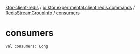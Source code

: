 [ktor-client-redis](../../index.md) / [io.ktor.experimental.client.redis.commands](../index.md) / [RedisStreamGroupInfo](index.md) / [consumers](./consumers.md)

# consumers

`val consumers: `[`Long`](https://kotlinlang.org/api/latest/jvm/stdlib/kotlin/-long/index.html)